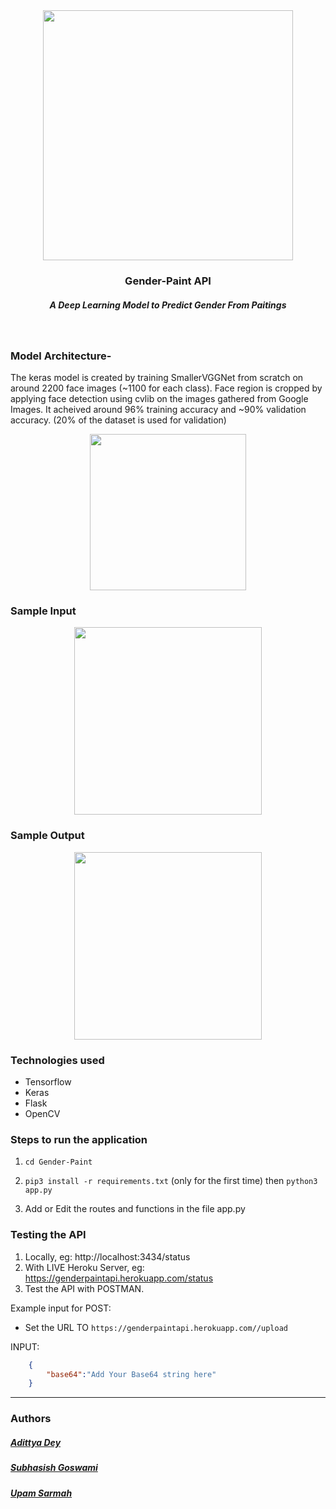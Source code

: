 <div align="center" class="row">
  <img src="https://i.imgur.com/ocR2K0r.png" width="400"/>
</div>
<h3 align="center">Gender-Paint API</h3>
<h5 align="center">A Deep Learning Model to Predict Gender From Paitings</h5>
<br>

### Model Architecture-
The keras model is created by training SmallerVGGNet from scratch on around 2200 face images (~1100 for each class). Face region is cropped by applying face detection using cvlib on the images gathered from Google Images. It acheived around 96% training accuracy and ~90% validation accuracy. (20% of the dataset is used for validation)
<div align="center" class="row">
  <img src="https://i.imgur.com/TpOlyyo.png" width="250"/>
</div>

### Sample Input
<div align="center" class="row">
  <img src="https://i.imgur.com/hc2d4hd.jpg" width="300"/>
</div>

### Sample Output
<div align="center" class="row">
  <img src="https://i.imgur.com/Kt0mUlU.jpg" width="300"/>
</div>


### Technologies used
* Tensorflow
* Keras
* Flask
* OpenCV


### Steps to run the application

1. `cd Gender-Paint`
   
2. `pip3 install -r requirements.txt` (only for the first time) then `python3 app.py`

3. Add or Edit the routes and functions in the file app.py

### Testing the API

1. Locally, eg: http://localhost:3434/status
2. With LIVE Heroku Server, eg: https://genderpaintapi.herokuapp.com/status
3. Test the API with POSTMAN. 


Example input for POST:
* Set the URL TO `https://genderpaintapi.herokuapp.com//upload`

INPUT:
```json
    {
        "base64":"Add Your Base64 string here"
    }
```

<hr>

### Authors

##### [Adittya Dey](https://github.com/adiXcodr)
##### [Subhasish Goswami](https://github.com/subhasishgosw5)
##### [Upam Sarmah](https://github.com/upam00) 
